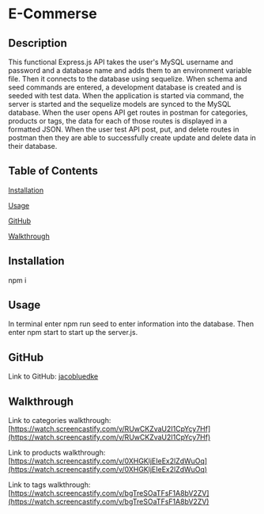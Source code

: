 # E-Commerse
  ## Description
  This functional Express.js API takes the user's MySQL username and password and a database name and adds them to an environment variable file. Then it connects to the database using sequelize. When schema and seed commands are entered, a development database is created and is seeded with test data. When the application is started via command, the server is started and the sequelize models are synced to the MySQL database. When the user opens API get routes in postman for categories, products or tags, the data for each of those routes is displayed in a formatted JSON. When the user test API post, put, and delete routes in postman then they are able to successfully create update and delete data in their database.
  ## Table of Contents
  [Installation](#installation)

  [Usage](#usage)

  [GitHub](#github)

  [Walkthrough](#walkthrough)
  
  ## Installation
  npm i
  ## Usage
  In terminal enter npm run seed to enter information into the database. 
  Then enter npm start to start up the server.js.
  ## GitHub

  Link to GitHub: [jacobluedke](https://github.com/jacobluedke)
  ## Walkthrough

  Link to categories walkthrough: [https://watch.screencastify.com/v/RUwCKZvaU2I1CpYcy7Hf](https://watch.screencastify.com/v/RUwCKZvaU2I1CpYcy7Hf)

  Link to products walkthrough: [https://watch.screencastify.com/v/0XHGKljEIeEx2lZdWuOq](https://watch.screencastify.com/v/0XHGKljEIeEx2lZdWuOq)

  Link to tags walkthrough: [https://watch.screencastify.com/v/bgTreSOaTFsF1A8bV2ZV](https://watch.screencastify.com/v/bgTreSOaTFsF1A8bV2ZV)
